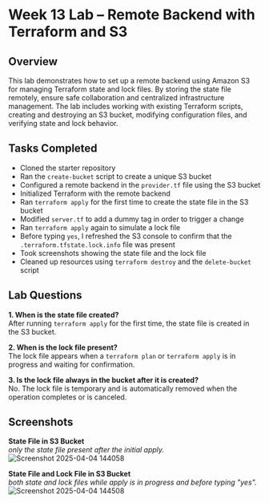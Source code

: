 # Week 13 Lab – Remote Backend with Terraform and S3

## Overview

This lab demonstrates how to set up a remote backend using Amazon S3 for managing Terraform state and lock files. By storing the state file remotely, ensure safe collaboration and centralized infrastructure management. The lab includes working with existing Terraform scripts, creating and destroying an S3 bucket, modifying configuration files, and verifying state and lock behavior.

## Tasks Completed

- Cloned the starter repository
- Ran the `create-bucket` script to create a unique S3 bucket
- Configured a remote backend in the `provider.tf` file using the S3 bucket
- Initialized Terraform with the remote backend
- Ran `terraform apply` for the first time to create the state file in the S3 bucket
- Modified `server.tf` to add a dummy tag in order to trigger a change
- Ran `terraform apply` again to simulate a lock file
- Before typing `yes`, I refreshed the S3 console to confirm that the `.terraform.tfstate.lock.info` file was present
- Took screenshots showing the state file and the lock file
- Cleaned up resources using `terraform destroy` and the `delete-bucket` script

## Lab Questions

**1. When is the state file created?**  
After running `terraform apply` for the first time, the state file is created in the S3 bucket.

**2. When is the lock file present?**  
The lock file appears when a `terraform plan` or `terraform apply` is in progress and waiting for confirmation.

**3. Is the lock file always in the bucket after it is created?**  
No. The lock file is temporary and is automatically removed when the operation completes or is canceled.

## Screenshots

**State File in S3 Bucket**  
*only the state file present after the initial apply.*  
![Screenshot 2025-04-04 144058](https://github.com/user-attachments/assets/e6de379f-785a-44f8-be79-bfe3217ae77e)


**State File and Lock File in S3 Bucket**  
*both state and lock files while apply is in progress and before typing "yes".*  
![Screenshot 2025-04-04 144508](https://github.com/user-attachments/assets/2ed22795-2341-461f-9f5d-680682068db7)

